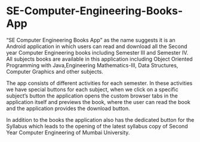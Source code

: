 # SE-Computer-Engineering-Books-App
“SE Computer Engineering Books App” as the name suggests it is an Android application in which users can read and download all the Second year Computer Engineering books including Semester III and Semester IV. All subjects books are available in this application including Object Oriented Programming with Java,Engineering Mathematics-III, Data Structures, Computer Graphics and other subjects.

The app consists of different activities for each semester. In these activities we have special buttons for each subject, when we click on a specific subject’s button the application opens the custom browser tabs in the application itself and previews the book, where the user can read the book and the application provides the download button.

In addition to the books the application also has the dedicated button for the Syllabus which leads to the opening of the latest syllabus copy of Second Year Computer Engineering of Mumbai University.
